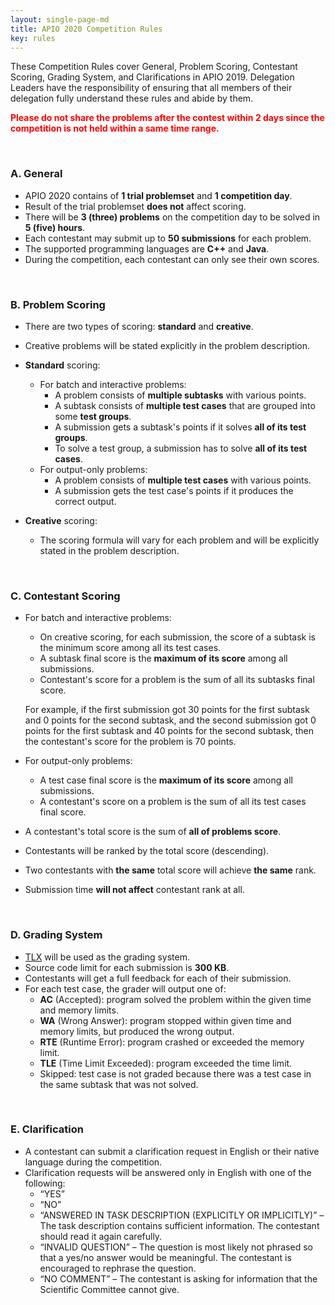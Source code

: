 ```yaml
---
layout: single-page-md
title: APIO 2020 Competition Rules
key: rules
---
```


These Competition Rules cover General, Problem Scoring, Contestant Scoring, Grading System, and Clarifications in APIO 2019.
Delegation Leaders have the responsibility of ensuring that all members of their delegation fully understand these rules and abide by them.

<span style="color:red">**Please do not share the problems after the contest within 2 days since the competition is not held within a same time range.**</span>

<br>

### A. General

* APIO 2020 contains of **1 trial problemset** and **1 competition day**.
* Result of the trial problemset **does not** affect scoring.
* There will be **3 (three) problems** on the competition day to be solved in **5 (five) hours**.
* Each contestant may submit up to **50 submissions** for each problem.
* The supported programming languages are **C++** and **Java**.
* During the competition, each contestant can only see their own scores.

<br>

### B. Problem Scoring

* There are two types of scoring: **standard** and **creative**.
* Creative problems will be stated explicitly in the problem description.

* **Standard** scoring:
  * For batch and interactive problems:
    * A problem consists of **multiple subtasks** with various points.
    * A subtask consists of **multiple test cases** that are grouped into some **test groups**.
    * A submission gets a subtask's points if it solves **all of its test groups**.
    * To solve a test group, a submission has to solve **all of its test cases**.
  * For output-only problems:
    * A problem consists of **multiple test cases** with various points.
    * A submission gets the test case's points if it produces the correct output.

* **Creative** scoring:
  * The scoring formula will vary for each problem and will be explicitly stated in the problem description.

<br>

### C. Contestant Scoring

* For batch and interactive problems:
  * On creative scoring, for each submission, the score of a subtask is the minimum score among all its test cases.
  * A subtask final score is the **maximum of its score** among all submissions.
  * Contestant's score for a problem is the sum of all its subtasks final score.

  For example, if the first submission got 30 points for the first subtask and 0 points for the second subtask, and the second submission got 0 points for the first subtask and 40 points for the second subtask, then the contestant's score for the problem is 70 points.
* For output-only problems:
  * A test case final score is the **maximum of its score** among all submissions.
  * A contestant's score on a problem is the sum of all its test cases final score.
* A contestant's total score is the sum of **all of problems score**.
* Contestants will be ranked by the total score (descending).
* Two contestants with **the same** total score will achieve **the same** rank.
* Submission time **will not affect** contestant rank at all.

<br>

### D. Grading System

* [TLX](https://tlx.toki.id) will be used as the grading system.
* Source code limit for each submission is **300 KB**.
* Contestants will get a full feedback for each of their submission.
* For each test case, the grader will output one of:
  * **AC** (Accepted): program solved the problem within the given time and memory limits.
  * **WA** (Wrong Answer): program stopped within given time and memory limits, but produced the wrong output.
  * **RTE** (Runtime Error): program crashed or exceeded the memory limit.
  * **TLE** (Time Limit Exceeded): program exceeded the time limit.
  * Skipped: test case is not graded because there was a test case in the same subtask that was not solved.

<br>

### E. Clarification

* A contestant can submit a clarification request in English or their native language during the competition.
* Clarification requests will be answered only in English with one of the following:
   * “YES”
   * “NO”
   * “ANSWERED IN TASK DESCRIPTION (EXPLICITLY OR IMPLICITLY)” – The task description contains sufficient information. The contestant should read it again carefully.
   * “INVALID QUESTION” – The question is most likely not phrased so that a yes/no answer would be meaningful. The contestant is encouraged to rephrase the question.
   * “NO COMMENT” – The contestant is asking for information that the Scientific Committee cannot give.
